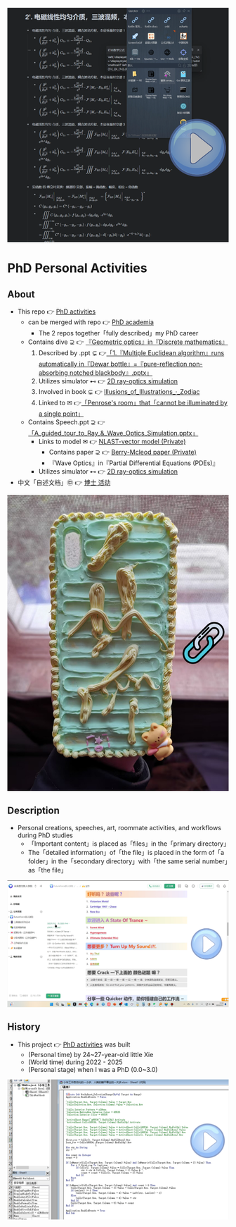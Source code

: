[![Derive Three Wave Mixing Coupled Wave Equations in the Frequency Domain.mp4](https://raw.githubusercontent.com/ChenZhu-Xie/PhD_activities/master/img/推导三波混频_耦合波方程组（频域）.png)](https://www.youtube.com/watch?v=EWJUO6ZMm-8 "Derive Three Wave Mixing Coupled Wave Equations in the Frequency Domain.mp4")

# PhD Personal Activities

## About
* This repo 👉 [PhD activities](https://github.com/ChenZhu-Xie/PhD_activities)
    * can be merged with repo 👉 [PhD academia](https://github.com/ChenZhu-Xie/PhD_academia)
        * The 2 repos together「fully described」my PhD career
    * Contains dive ⊋ 👉 [『Geometric optics』in『Discrete mathematics』](https://github.com/ChenZhu-Xie/geometric_optics_2_discrete_mathematics)
        1. Described by .ppt ⊊ 👉[「1.『Multiple Euclidean algorithm』runs automatically in『Dewar bottle』=『pure-reflection non-absorbing notched blackbody』.pptx」](https://github.com/ChenZhu-Xie/PhD_activities/blob/master/1__1.1__Creation_for_MySelf/1__7.1__%E5%A4%9A%E9%87%8D_%C2%B7_%E8%BE%97%E8%BD%AC%E7%9B%B8%E9%99%A4%E6%B3%95_%E8%87%AA%E5%8A%A8%E8%BF%90%E8%A1%8C%E5%9C%A8%E3%80%8C%E6%9D%9C%E7%93%A6%E7%93%B6%E3%80%8D%3D%E3%80%8C%E7%BA%AF%E5%8F%8D%E5%B0%84%E2%88%A7%E6%97%A0%E5%90%B8%E6%94%B6%E3%81%AE%E5%90%AB%E7%BC%BA%E5%8F%A3%E3%81%AE%E9%BB%91%E4%BD%93%E3%80%8D%E4%B8%AD_%E2%86%90_JavaScript__3.5_year_-_2024.1.30.pptx)
        2. Utilizes simulator ⊷ 👉 [2D ray-optics simulation](https://github.com/ChenZhu-Xie/ray_optics__xcz)
        3. Involved in book ⊊ 👉 [Illusions_of_Illustrations_·_Zodiac](https://github.com/ChenZhu-Xie/3_books_with_cpp/tree/master/cpp_codes_for_book2『Illusions_of_Illustrations_·_Zodiac』)
        4. Linked to ✉ 👉[「Penrose's room」that「cannot be illuminated by a single point」](https://www.bilibili.com/video/BV18p421d7NK)
    * Contains Speech.ppt ⊋ 👉[「A_guided_tour_to_Ray_&_Wave_Optics_Simulation.pptx」](https://github.com/ChenZhu-Xie/PhD_activities/blob/master/2__1.2__Creation_for_Others/3__7.1__A_guided_tour_to_Ray_%26_Wave_Optics_Simulation_%E2%86%90_JavaScript%2BPython__3.5_year_-_2023.12.9.pptx)
        * Links to model ✉ 👉 [NLAST-vector model (Private)](https://github.com/ChenZhu-Xie/NLAST_private)
            * Contains paper ⊋ 👉 [Berry-Mcleod paper (Private)](https://github.com/ChenZhu-Xie/Berry_Mcleod_paper__private)
            * 『Wave Optics』in『Partial Differential Equations (PDEs)』
        * Utilizes simulator ⊷ 👉 [2D ray-optics simulation](https://github.com/ChenZhu-Xie/ray_optics__xcz)
* 中文「自述文档」㊥ 👉 [博士 活动](https://gitee.com/ChenZhu-Xie/PhD_activities)

[![Impressionist mobile phone case - GitHub Dir](https://raw.githubusercontent.com/ChenZhu-Xie/PhD_activities/master/img/印象派手机壳.png)](https://github.com/ChenZhu-Xie/PhD_activities/tree/master/4__2.2__Art_for_Others/4__5.4__%E5%8D%B0%E8%B1%A1%E6%B4%BE%E6%89%8B%E6%9C%BA%E5%A3%B3_%E2%86%90_Imagination__2.5_year "Impressionist mobile phone case - GitHub Dir")

## Description
* Personal creations, speeches, art, roommate activities, and workflows during PhD studies
    * 「Important content」is placed as「files」in the「primary directory」
    * The「detailed information」of「the file」is placed in the form of「a folder」in the「secondary directory」with「the same serial number」as「the file」

[![Encounter Mojidoc 🙈 - A Great Lightweight Experience.mp4](https://raw.githubusercontent.com/ChenZhu-Xie/PhD_activities/master/img/FFD.png)](https://www.youtube.com/watch?v=QNxkt0UDfJA "Encounter Mojidoc 🙈 - A Great Lightweight Experience.mp4")

<!-- ## Inplementation
1. Enter homepage from "Homepage (My Mini Website Portal). lnk".  
2. Explore freely :point_right: until you decrypt the password :point_right: and unlock the hidden webpages.
    * Solve the riddle! Or you'll be stuck here: in the middle of nowhere forever!
3. PS: Due to its age (2014_05), page music may not be playable,  
    * and the background image size cannot adapt to the browser window size. -->

## History
* This project 👉 [PhD activities](https://github.com/ChenZhu-Xie/PhD_activities) was built
    * (Personal time) by 24~27-year-old little Xie
    * (World time) during 2022 - 2025
    * (Personal stage) when I was a PhD (0.0~3.0)

<!-- TEST 666 -->

[![Excel_VBA for her WorkFlow.mp4](https://raw.githubusercontent.com/ChenZhu-Xie/PhD_activities/master/img/Excel_VBA_for_her_WorkFlow.png)](https://www.youtube.com/watch?v=NNvzFRLuXUw "Excel_VBA for her WorkFlow.mp4")

<!-- test -->

<!-- ## Software Architecture
Software architecture description

## Installation

1.  xxxx
2.  xxxx
3.  xxxx

## Instructions

1.  xxxx
2.  xxxx
3.  xxxx

## Contribution

1.  Fork the repository
2.  Create Feat_xxx branch
3.  Commit your code
4.  Create Pull Request


## Gitee Feature

1.  You can use Readme\_XXX.md to support different languages, such as Readme\_en.md, Readme\_zh.md
2.  Gitee blog [blog.gitee.com](https://blog.gitee.com)
3.  Explore open source project [https://gitee.com/explore](https://gitee.com/explore)
4.  The most valuable open source project [GVP](https://gitee.com/gvp)
5.  The manual of Gitee [https://gitee.com/help](https://gitee.com/help)
6.  The most popular members  [https://gitee.com/gitee-stars/](https://gitee.com/gitee-stars/) -->
